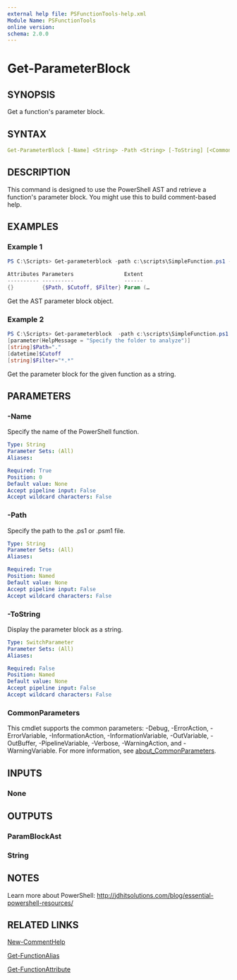 ```yaml
---
external help file: PSFunctionTools-help.xml
Module Name: PSFunctionTools
online version:
schema: 2.0.0
---
```


# Get-ParameterBlock

## SYNOPSIS

Get a function's parameter block.

## SYNTAX

```yaml
Get-ParameterBlock [-Name] <String> -Path <String> [-ToString] [<CommonParameters>]
```

## DESCRIPTION

This command is designed to use the PowerShell AST and retrieve a function's parameter block. You might use this to build comment-based help.

## EXAMPLES

### Example 1

```powershell
PS C:\Scripts> Get-parameterblock -path c:\scripts\SimpleFunction.ps1 -name Get-FolderData

Attributes Parameters                Extent
---------- ----------                ------
{}         {$Path, $Cutoff, $Filter} Param (…
```

Get the AST parameter block object.

### Example 2

```powershell
PS C:\Scripts> Get-parameterblock  -path c:\scripts\SimpleFunction.ps1 -name Get-FolderData -ToString
[parameter(HelpMessage = "Specify the folder to analyze")]
[string]$Path="."
[datetime]$Cutoff
[string]$Filter="*.*"
```

Get the parameter block for the given function as a string.

## PARAMETERS

### -Name

Specify the name of the PowerShell function.

```yaml
Type: String
Parameter Sets: (All)
Aliases:

Required: True
Position: 0
Default value: None
Accept pipeline input: False
Accept wildcard characters: False
```

### -Path

Specify the path to the .ps1 or .psm1 file.

```yaml
Type: String
Parameter Sets: (All)
Aliases:

Required: True
Position: Named
Default value: None
Accept pipeline input: False
Accept wildcard characters: False
```

### -ToString

Display the parameter block as a string.

```yaml
Type: SwitchParameter
Parameter Sets: (All)
Aliases:

Required: False
Position: Named
Default value: None
Accept pipeline input: False
Accept wildcard characters: False
```

### CommonParameters

This cmdlet supports the common parameters: -Debug, -ErrorAction, -ErrorVariable, -InformationAction, -InformationVariable, -OutVariable, -OutBuffer, -PipelineVariable, -Verbose, -WarningAction, and -WarningVariable. For more information, see [about_CommonParameters](http://go.microsoft.com/fwlink/?LinkID=113216).

## INPUTS

### None

## OUTPUTS

### ParamBlockAst

### String

## NOTES

Learn more about PowerShell: http://jdhitsolutions.com/blog/essential-powershell-resources/

## RELATED LINKS

[New-CommentHelp](New-CommentHelp.md)

[Get-FunctionAlias](Get-FunctionAlias.md)

[Get-FunctionAttribute](Get-FunctionAttribute.md)
